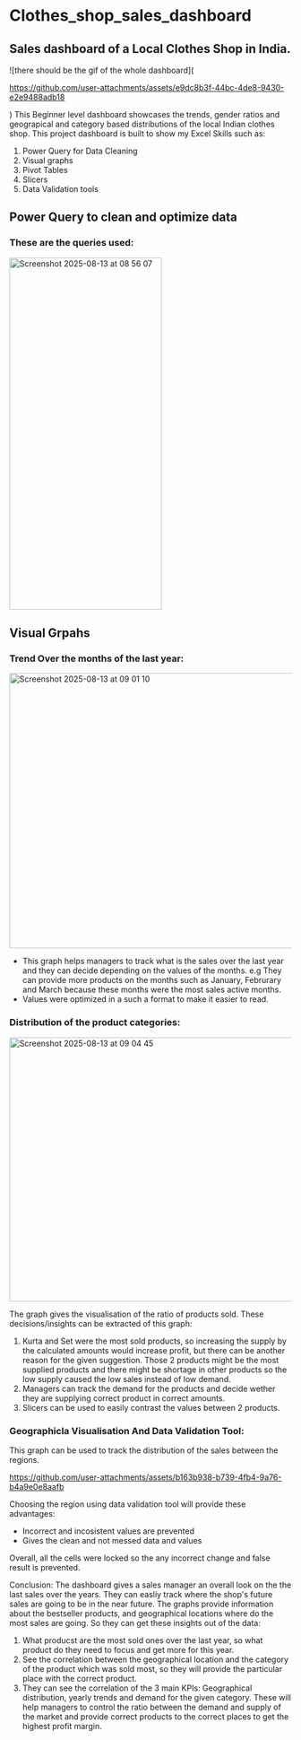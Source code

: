 # Clothes_shop_sales_dashboard
## Sales dashboard of a Local Clothes Shop in India.  
![there should be the gif of the whole dashboard](

https://github.com/user-attachments/assets/e9dc8b3f-44bc-4de8-9430-e2e9488adb18

)
This Beginner level dashboard showcases the trends, gender ratios and geograpical and category based distributions of the local Indian clothes shop.
This project dashboard is built to show my Excel Skills such as:  
1. Power Query for Data Cleaning
2. Visual graphs
3. Pivot Tables
4. Slicers
5. Data Validation tools

## Power Query to clean and optimize data

### These are the queries used:  
<img width="272" height="628" alt="Screenshot 2025-08-13 at 08 56 07" src="https://github.com/user-attachments/assets/46e3246b-06bc-41e9-8767-93d55db3c4e0" />  

## Visual Grpahs  
### Trend Over the months of the last year:  
<img width="858" height="491" alt="Screenshot 2025-08-13 at 09 01 10" src="https://github.com/user-attachments/assets/5f8b533c-1654-4b61-985d-ffc43fc501ba" />    

* This graph helps managers to track what is the sales over the last year and they can decide depending on the values of the months. e.g They can provide more products on the months such as January, Februrary and March because these months were the most sales active months.
* Values were optimized in a such a format to make it easier to read.

### Distribution of the product categories:

<img width="1156" height="471" alt="Screenshot 2025-08-13 at 09 04 45" src="https://github.com/user-attachments/assets/049c6a38-628a-4c69-9438-4f7932fa2195" />  

The graph gives the visualisation of the ratio of products sold. These decisions/insights can be extracted of this graph:
1. Kurta and Set were the most sold products, so increasing the supply by the calculated amounts would increase profit, but there can be another reason for the given suggestion. Those 2 products might be the most supplied products and there might be shortage in other products so the low supply caused the low sales instead of low demand.
2. Managers can track the demand for the products and decide wether they are supplying correct product in correct amounts.
3. Slicers can be used to easily contrast the values between 2 products.



### Geographicla Visualisation And Data Validation Tool:  
This graph can be used to track the distribution of the sales between the regions.

https://github.com/user-attachments/assets/b163b938-b739-4fb4-9a76-b4a9e0e8aafb  

Choosing the region using data validation tool will provide these advantages:
* Incorrect and incosistent values are prevented
* Gives the clean and not messed data and values


Overall, all the cells were locked so the any incorrect change and false result is prevented.


Conclusion:
The dashboard gives a sales manager an overall look on the the last sales over the years. They can easliy track where the shop's future sales are going to be in the near future. The graphs provide information about the bestseller products, and geographical locations where do the most sales are going. So they can get these insights out of the data:

1. What producst are the most sold ones over the last year, so what product do they need to focus and get more for this year.
2. See the correlation between the geographical location and the category of the product which was sold most, so they will provide the particular place with the correct product.
3. They can see the correlation of the 3 main KPIs: Geographical distribution, yearly trends and demand for the given category. These will help managers to control the ratio between the demand and supply of the market and provide correct products to the correct places to get the highest profit margin.

